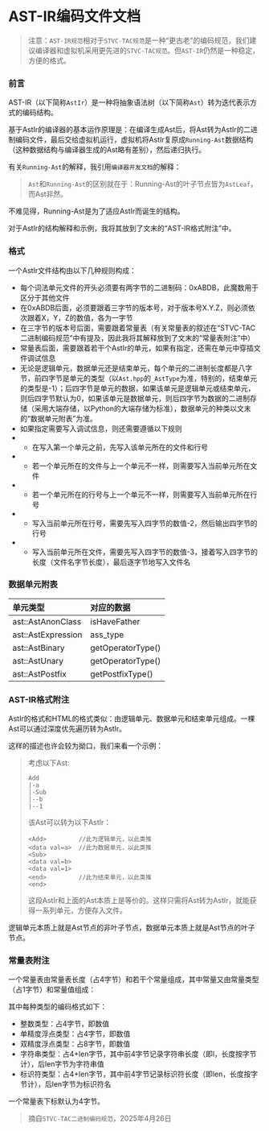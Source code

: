# AST-IR编码文件文档

> 注意：``AST-IR规范``相对于``STVC-TAC规范``是一种“更古老”的编码规范，我们建议编译器和虚拟机采用更先进的``STVC-TAC规范``。但``AST-IR``仍然是一种稳定，方便的格式。

### 前言

AST-IR（以下简称``AstIr``）是一种将抽象语法树（以下简称``Ast``）转为迭代表示方式的编码结构。

基于AstIr的编译器的基本运作原理是：在编译生成Ast后，将Ast转为AstIr的二进制编码文件，最后交给虚拟机运行，虚拟机将AstIr复原成``Running-Ast``数据结构（这种数据结构与编译器生成的Ast略有差别），然后递归执行。

有关``Running-Ast``的解释，我引用``编译器开发文档``的解释：

> ``Ast``和``Running-Ast``的区别就在于：Running-Ast的叶子节点皆为``AstLeaf``，而Ast非然。

不难见得，Running-Ast是为了适应AstIr而诞生的结构。

对于AstIr的结构解释和示例，我将其放到了文末的“AST-IR格式附注”中。

### 格式

一个AstIr文件结构由以下几种规则构成：

* 每个词法单元文件的开头必须要有两字节的二进制码：0xABDB，此魔数用于区分于其他文件
* 在0xABDB后面，必须要跟着三字节的版本号，对于版本号X.Y.Z，则必须依次跟着X，Y，Z的数值，各为一字节
* 在三字节的版本号后面，需要跟着常量表（有关常量表的叙述在“STVC-TAC二进制编码规范”中有提及，因此我将其解释放到了文末的“常量表附注”中）
* 常量表后面，需要跟着若干个AstIr的单元，如果有指定，还需在单元中穿插文件调试信息
* 无论是逻辑单元，数据单元还是结束单元，每个单元的二进制长度都是八字节，前四字节是单元的类型（以``Ast.hpp``的``_AstType``为准，特别的，结束单元的类型是-1）；后四字节是单元的数据，如果该单元是逻辑单元或结束单元，则后四字节默认为0，如果该单元是数据单元，则后四字节为数据的二进制存储（采用大端存储，以Python的大端存储为标准），数据单元的种类以文末的“数据单元附表”为准。
* 如果指定需要写入调试信息，则还需要遵循以下规则
* * 在写入第一个单元之前，先写入该单元所在的文件和行号
* * 若一个单元所在的文件与上一个单元不一样，则需要写入当前单元所在文件
* * 若一个单元所在的行号与上一个单元不一样，则需要写入当前单元所在行号
* * 写入当前单元所在行号，需要先写入四字节的数值-2，然后输出四字节的行号
* * 写入当前单元所在文件，需要先写入四字节的数值-3，接着写入四字节的长度（文件名字节长度），最后逐字节地写入文件名

### 数据单元附表

|单元类型|对应的数据|
|:-|:-|
|ast::AstAnonClass|isHaveFather|
|ast::AstExpression|ass_type|
|ast::AstBinary|getOperatorType()|
|ast::AstUnary|getOperatorType()|
|ast::AstPostfix|getPostfixType()|

### AST-IR格式附注

AstIr的格式和HTML的格式类似：由逻辑单元、数据单元和结束单元组成。一棵Ast可以通过深度优先遍历转为AstIr。

这样的描述也许会较为拗口，我们来看一个示例：

> 考虑以下Ast:
> ```
> Add
> |-a
> |-Sub
> |--b
> |--1
> ```
> 该Ast可以转为以下AstIr：
> ```
> <Add>         //此为逻辑单元，以此类推
> <data val=a>  //此为数据单元，以此类推
> <Sub>
> <data val=b>
> <data val=1>
> <end>         //此为结束单元，以此类推
> <end>
> ```
> 这段AstIr和上面的Ast本质上是等价的。这样只需将Ast转为AstIr，就能获得一系列单元，方便存入文件。

逻辑单元本质上就是Ast节点的非叶子节点，数据单元本质上就是Ast节点的叶子节点。

### 常量表附注

一个常量表由常量表长度（占4字节）和若干个常量组成，其中常量又由常量类型（占1字节）和常量值组成：

其中每种类型的编码格式如下：

* 整数类型：占4字节，即数值
* 单精度浮点类型：占4字节，即数值
* 双精度浮点类型：占8字节，即数值
* 字符串类型：占4+len字节，其中前4字节记录字符串长度（即l，长度按字节计），后len字节为字符串值
* 标识符类型：占4+len字节，其中前4字节记录标识符长度（即len，长度按字节计），后len字节为标识符名

一个常量表下标默认为4字节。

> 摘自``STVC-TAC二进制编码规范``，2025年4月26日